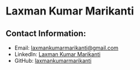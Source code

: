 # Laxman Kumar Marikanti
## Contact Information:
- Email: laxmankumarmarikanti@gmail.com
- LinkedIn: [Laxman Kumar Marikanti](https://www.linkedin.com/in/laxman-kumar-marikanti)
- GitHub: [laxmankumarmarikanti](https://github.com/laxmankumarmarikanti)
